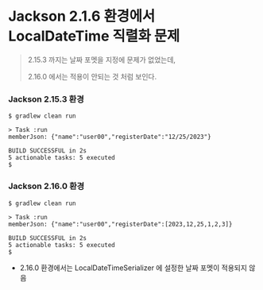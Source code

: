 # Jackson 2.1.6 환경에서 LocalDateTime 직렬화 문제

> 2.15.3 까지는 날짜 포멧을 지정에 문제가 없었는데,
>
> 2.16.0 에서는 적용이 안되는 것 처럼 보인다.

### Jackson 2.15.3 환경

```
$ gradlew clean run

> Task :run
memberJson: {"name":"user00","registerDate":"12/25/2023"}

BUILD SUCCESSFUL in 2s
5 actionable tasks: 5 executed
$ 
```



### Jackson 2.16.0 환경

```
$ gradlew clean run

> Task :run
memberJson: {"name":"user00","registerDate":[2023,12,25,1,2,3]}

BUILD SUCCESSFUL in 2s
5 actionable tasks: 5 executed
$ 
```



* 2.16.0 환경에서는 LocalDateTimeSerializer 에 설정한 날짜 포멧이 적용되지 않음

